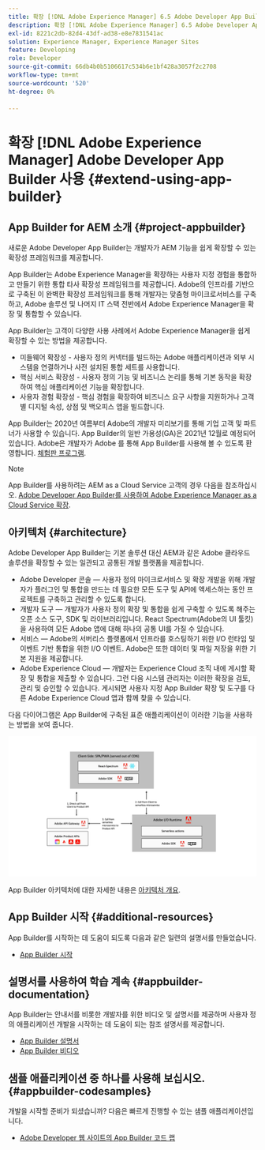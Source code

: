 ```yaml
---
title: 확장 [!DNL Adobe Experience Manager] 6.5 Adobe Developer App Builder 사용.
description: 확장 [!DNL Adobe Experience Manager] 6.5 Adobe Developer App Builder 사용.
exl-id: 8221c2db-82d4-43df-ad38-e8e7831541ac
solution: Experience Manager, Experience Manager Sites
feature: Developing
role: Developer
source-git-commit: 66db4b0b5106617c534b6e1bf428a3057f2c2708
workflow-type: tm+mt
source-wordcount: '520'
ht-degree: 0%

---
```


# 확장 [!DNL Adobe Experience Manager] Adobe Developer App Builder 사용 {#extend-using-app-builder}

## App Builder for AEM 소개 {#project-appbuilder}

새로운 Adobe Developer App Builder는 개발자가 AEM 기능을 쉽게 확장할 수 있는 확장성 프레임워크를 제공합니다.

App Builder는 Adobe Experience Manager을 확장하는 사용자 지정 경험을 통합하고 만들기 위한 통합 타사 확장성 프레임워크를 제공합니다. Adobe의 인프라를 기반으로 구축된 이 완벽한 확장성 프레임워크를 통해 개발자는 맞춤형 마이크로서비스를 구축하고, Adobe 솔루션 및 나머지 IT 스택 전반에서 Adobe Experience Manager을 확장 및 통합할 수 있습니다.

App Builder는 고객이 다양한 사용 사례에서 Adobe Experience Manager을 쉽게 확장할 수 있는 방법을 제공합니다.

* 미들웨어 확장성 - 사용자 정의 커넥터를 빌드하는 Adobe 애플리케이션과 외부 시스템을 연결하거나 사전 설치된 통합 세트를 사용합니다.
* 핵심 서비스 확장성 - 사용자 정의 기능 및 비즈니스 논리를 통해 기본 동작을 확장하여 핵심 애플리케이션 기능을 확장합니다.
* 사용자 경험 확장성 - 핵심 경험을 확장하여 비즈니스 요구 사항을 지원하거나 고객별 디지털 속성, 상점 및 백오피스 앱을 빌드합니다.

App Builder는 2020년 여름부터 Adobe의 개발자 미리보기를 통해 기업 고객 및 파트너가 사용할 수 있습니다. App Builder의 일반 가용성(GA)은 2021년 12월로 예정되어 있습니다. Adobe은 개발자가 Adobe 를 통해 App Builder를 사용해 볼 수 있도록 환영합니다. [체험판 프로그램](https://developer.adobe.com/app-builder/trial/).

>[!NOTE]
>
>App Builder를 사용하려는 AEM as a Cloud Service 고객의 경우 다음을 참조하십시오. [Adobe Developer App Builder를 사용하여 Adobe Experience Manager as a Cloud Service 확장](https://experienceleague.adobe.com/docs/experience-manager-65/developing/extending-aem/app-builder.html).

## 아키텍처 {#architecture}

Adobe Developer App Builder는 기본 솔루션 대신 AEM과 같은 Adobe 클라우드 솔루션을 확장할 수 있는 일관되고 공통된 개발 플랫폼을 제공합니다.

* Adobe Developer 콘솔 — 사용자 정의 마이크로서비스 및 확장 개발을 위해 개발자가 플러그인 및 통합을 만드는 데 필요한 모든 도구 및 API에 액세스하는 동안 프로젝트를 구축하고 관리할 수 있도록 합니다.
* 개발자 도구 — 개발자가 사용자 정의 확장 및 통합을 쉽게 구축할 수 있도록 해주는 오픈 소스 도구, SDK 및 라이브러리입니다. React Spectrum(Adobe의 UI 툴킷)을 사용하여 모든 Adobe 앱에 대해 하나의 공통 UI를 가질 수 있습니다.
* 서비스 — Adobe의 서버리스 플랫폼에서 인프라를 호스팅하기 위한 I/O 런타임 및 이벤트 기반 통합을 위한 I/O 이벤트. Adobe은 또한 데이터 및 파일 저장을 위한 기본 지원을 제공합니다.
* Adobe Experience Cloud — 개발자는 Experience Cloud 조직 내에 게시할 확장 및 통합을 제출할 수 있습니다. 그런 다음 시스템 관리자는 이러한 확장을 검토, 관리 및 승인할 수 있습니다. 게시되면 사용자 지정 App Builder 확장 및 도구를 다른 Adobe Experience Cloud 앱과 함께 찾을 수 있습니다.

다음 다이어그램은 App Builder에 구축된 표준 애플리케이션이 이러한 기능을 사용하는 방법을 보여 줍니다.

![아키텍처](assets/appbuilder-architecture.jpg)

App Builder 아키텍처에 대한 자세한 내용은 [아키텍처 개요](https://developer.adobe.com/app-builder/docs/guides/).

## App Builder 시작 {#additional-resources}

App Builder를 시작하는 데 도움이 되도록 다음과 같은 일련의 설명서를 만들었습니다.

* [App Builder 시작](https://developer.adobe.com/app-builder/docs/getting_started/)

## 설명서를 사용하여 학습 계속 {#appbuilder-documentation}

App Builder는 안내서를 비롯한 개발자를 위한 비디오 및 설명서를 제공하며 사용자 정의 애플리케이션 개발을 시작하는 데 도움이 되는 참조 설명서를 제공합니다.

* [App Builder 설명서](https://developer.adobe.com/app-builder/docs/overview/)
* [App Builder 비디오](https://www.youtube.com/playlist?list=PLcVEYUqU7VRfDij-Jbjyw8S8EzW073F_o)

## 샘플 애플리케이션 중 하나를 사용해 보십시오. {#appbuilder-codesamples}

개발을 시작할 준비가 되셨습니까? 다음은 빠르게 진행할 수 있는 샘플 애플리케이션입니다.

* [Adobe Developer 웹 사이트의 App Builder 코드 랩](https://developer.adobe.com/app-builder/docs/resources/)

